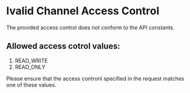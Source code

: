 # Ivalid Channel Access Control
The provided access control does not conform to the API constants.

## Allowed access cotrol values:

1. READ_WRITE
2. READ_ONLY

Please ensure that the access contronl specified in the request matches one of these values.
